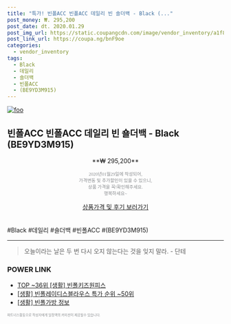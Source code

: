 ```yaml
--- 
title: "특가! 빈폴ACC 빈폴ACC 데일리 빈 숄더백 - Black (..." 
post_money: ₩. 295,200 
post_date: dt. 2020.01.29 
post_img_url: https://static.coupangcdn.com/image/vendor_inventory/a1f8/fdc03f6b850840bbc5e9165e79a5856d7b319e3d77e9fb31ec6529a489c7.jpg 
post_link_url: https://coupa.ng/bnF9oe 
categories: 
  - vendor_inventory 
tags: 
  - Black 
  - 데일리 
  - 숄더백 
  - 빈폴ACC 
  - (BE9YD3M915) 
--- 
```

[![foo](https://static.coupangcdn.com/image/vendor_inventory/a1f8/fdc03f6b850840bbc5e9165e79a5856d7b319e3d77e9fb31ec6529a489c7.jpg)](https://coupa.ng/bnF9oe) 

## 빈폴ACC 빈폴ACC 데일리 빈 숄더백 - Black (BE9YD3M915) 
<p style="text-align: center;">**₩ 295,200**</p> 
<p style="text-align: center;"><span style="color: #898c8f; font-family: Georgia,Times,serif; font-size: 0.75em;">2020년01월29일에 작성되어, <br>가격변동 및 추가할인이 있을 수 있으니,<br> 상품 가격을 꼭!확인해주세요.<br>행복하세요~</span> 
</p>	 
<div markdown="0" style="text-align: center;"><a href="https://coupa.ng/bnF9oe" class="btn btn--success">상품가격 및 후기 보러가기</a></div> 
<br><br> 
  #Black #데일리 #숄더백 #빈폴ACC #(BE9YD3M915) 
<hr> 

> 오늘이라는 날은 두 번 다시 오지 않는다는 것을 잊지 말라. - 단테 


### POWER LINK

* <a href="https://blog.naver.com/fasyy4321/221781011493" target="_blank"> TOP ~36위 [생활] 빈폴키즈원피스</a>
* <a href="https://blog.naver.com/sakai111/221785638314" target="_blank"> [생활] 빈폴레이디스블라우스 특가 순위 ~50위</a>
* <a href="https://blog.naver.com/sakai111/221759167819" target="_blank"> [생활] 빈폴가방 정보 </a>

<span style="color: #898c8f; font-family: Georgia,Times,serif; font-size: 0.55em;">파트너스활동으로 작성자에게 일정액의 커미션이 제공될수 있습니다.</span> 
